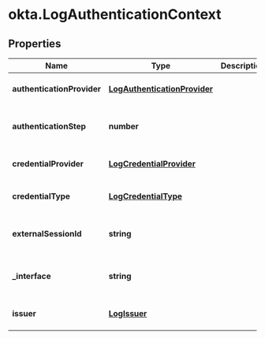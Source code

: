 # okta.LogAuthenticationContext

## Properties

Name | Type | Description | Notes
------------ | ------------- | ------------- | -------------
**authenticationProvider** | [**LogAuthenticationProvider**](LogAuthenticationProvider.md) |  | [optional] [default to undefined]
**authenticationStep** | **number** |  | [optional] [readonly] [default to undefined]
**credentialProvider** | [**LogCredentialProvider**](LogCredentialProvider.md) |  | [optional] [default to undefined]
**credentialType** | [**LogCredentialType**](LogCredentialType.md) |  | [optional] [default to undefined]
**externalSessionId** | **string** |  | [optional] [readonly] [default to undefined]
**_interface** | **string** |  | [optional] [readonly] [default to undefined]
**issuer** | [**LogIssuer**](LogIssuer.md) |  | [optional] [default to undefined]

